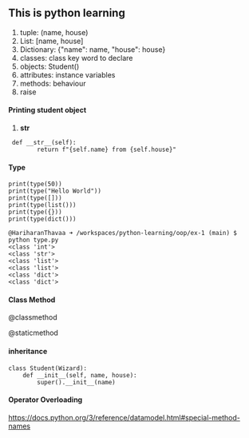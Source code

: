 ## This is python learning

1. tuple: (name, house)
2. List: [name, house]
3. Dictionary: {"name": name, "house": house}
4. classes: class key word to declare
5. objects: Student()
6. attributes: instance variables
7. methods: behaviour
8. raise


#### Printing student object 
1. __str__
```
 def __str__(self):
        return f"{self.name} from {self.house}"
```

#### Type

```
print(type(50))
print(type("Hello World"))
print(type([]))
print(type(list()))
print(type({}))
print(type(dict()))
```

```
@HariharanThavaa ➜ /workspaces/python-learning/oop/ex-1 (main) $ python type.py
<class 'int'>
<class 'str'>
<class 'list'>
<class 'list'>
<class 'dict'>
<class 'dict'>
```

#### Class Method

@classmethod

@staticmethod

#### inheritance

```
class Student(Wizard):
    def __init__(self, name, house):
        super().__init__(name)
```

#### Operator Overloading

https://docs.python.org/3/reference/datamodel.html#special-method-names